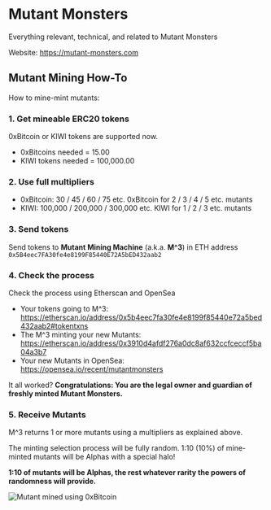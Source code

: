# Mutant Monsters
Everything relevant, technical, and related to Mutant Monsters

Website: https://mutant-monsters.com

## Mutant Mining How-To

How to mine-mint mutants:

### 1. Get mineable ERC20 tokens

0xBitcoin or KIWI tokens are supported now.
- 0xBitcoins needed = 15.00
- KIWI tokens needed = 100,000.00

### 2. Use full multipliers
- 0xBitcoin: 30 / 45 / 60 / 75 etc. 0xBitcoin for 2 / 3 / 4 / 5 etc. mutants
- KIWI: 100,000 / 200,000 / 300,000 etc. KIWI for 1 / 2 / 3 etc. mutants

### 3. Send tokens
Send tokens to **Mutant Mining Machine** (a.k.a. **M^3**) in ETH address `0x5B4eec7FA30fe4e8199F85440E72A5bED432aab2`

### 4. Check the process
Check the process using Etherscan and OpenSea
- Your tokens going to M^3: https://etherscan.io/address/0x5b4eec7fa30fe4e8199f85440e72a5bed432aab2#tokentxns
- The M^3 minting your new Mutants: https://etherscan.io/address/0x3910d4afdf276a0dc8af632ccfceccf5ba04a3b7
- Your new Mutants in OpenSea: https://opensea.io/recent/mutantmonsters

It all worked? **Congratulations: You are the legal owner and guardian of freshly minted Mutant Monsters.**

### 5. Receive Mutants
M^3 returns 1 or more mutants using a multipliers as explained above.

The minting selection process will be fully random. 1:10 (10%) of mine-minted mutants will be Alphas with a special halo!

**1:10 of mutants will be Alphas, the rest whatever rarity the powers of randomness will provide.**
 
![Mutant mined using 0xBitcoin](https://media.discordapp.net/attachments/414664710210846722/640720559918809098/unknown.png?width=1266&height=677)
